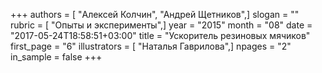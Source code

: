 +++
authors = [ "Алексей Колчин", "Андрей Щетников",]
slogan = ""
rubric = [ "Опыты и эксперименты",]
year = "2015"
month = "08"
date = "2017-05-24T18:58:51+03:00"
title = "Ускоритель резиновых мячиков"
first_page = "6"
illustrators = [ "Наталья Гаврилова",]
npages = "2"
in_sample = false
+++
